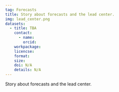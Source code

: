 ```yaml
---
tag: Forecasts
title: Story about forecasts and the lead center.
img: lead_center.png
datasets:
  - title: TBA
    contact:
      - name:
        orcid:
    workpackage:
    licencse:
    format:
    size:
    doi: N/A
    details: N/A
---
```


Story about forecasts and the lead center.